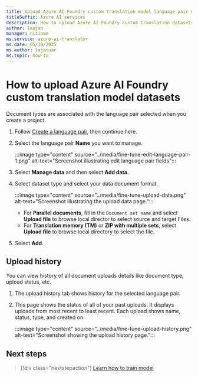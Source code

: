 ```yaml
---
title: Upload Azure AI Foundry custom translation model language pair datasets 
titleSuffix: Azure AI services
description: How to upload Azure AI Foundry custom translation datasets
author: laujan
manager: nitinme
ms.service: azure-ai-translator
ms.date: 05/19/2025
ms.author: lajanuar
ms.topic: how-to
---
```


# How to upload Azure AI Foundry custom translation model datasets

Document types are associated with the language pair selected when you create a project.

1. Follow [Create a language pair](create-language-pair.md), then continue here. 

1. Select the language pair **Name** you want to manage.

   :::image type="content" source="../media/fine-tune-edit-language-pair-1.png" alt-text="Screenshot illustrating edit language pair fields":::

1. Select **Manage data** and then select **Add data**. 

1. Select dataset type and select your data document format.

   :::image type="content" source="../media/fine-tune-upload-data.png" alt-text="Screenshot illustrating the upload data page.":::

    - For **Parallel documents**, fill in the `Document set name` and select **Upload file** to browse local director to select source and target Files.
    - For **Translation memory (TM)** or **ZIP with multiple sets**, select **Upload file** to browse local directory to select the file.

1. Select **Add**.


## Upload history

You can view history of all document uploads details like document type, upload status, etc.

1. The upload history tab shows history for the selected language pair.

1. This page shows the status of all of your past uploads. It displays
    uploads from most recent to least recent. Each upload shows name, status, type, and created on.

   :::image type="content" source="../media/fine-tune-upload-history.png" alt-text="Screenshot showing the upload history page.":::

## Next steps

> [!div class="nextstepaction"]
> [Learn how to train model](train-model.md)